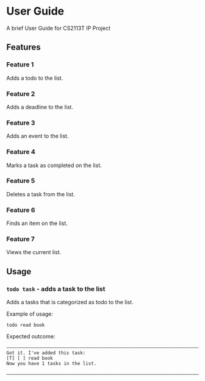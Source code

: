 # User Guide
A brief User Guide for CS2113T IP Project

## Features 

### Feature 1 
Adds a todo to the list.

### Feature 2
Adds a deadline to the list.

### Feature 3
Adds an event to the list.

### Feature 4
Marks a task as completed on the list.

### Feature 5
Deletes a task from the list.

### Feature 6
Finds an item on the list.

### Feature 7
Views the current list.


## Usage

### `todo task` - adds a task to the list

Adds a tasks that is categorized as todo to the list.

Example of usage: 

`todo read book`

Expected outcome:

    ――――――――――――――――――――――――――――――――――――――――――――――――――――――――――――――――――――――――――――――――
    Got it. I've added this task:
    [T] [ ] read book
    Now you have 1 tasks in the list.

    ――――――――――――――――――――――――――――――――――――――――――――――――――――――――――――――――――――――――――――――――
